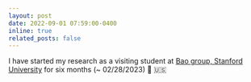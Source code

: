 ```yaml
---
layout: post
date: 2022-09-01 07:59:00-0400
inline: true
related_posts: false
---
```


I have started my research as a visiting student at [Bao group, Stanford University](https://baogroup.stanford.edu/) for six months (~ 02/28/2023) 🌲 🇺🇸
